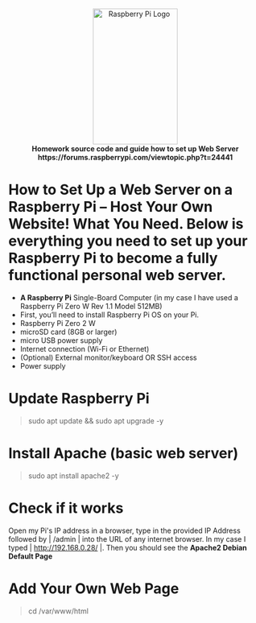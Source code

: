 <!-- markdownlint-configure-file { "MD004": { "style": "consistent" } } -->
<!-- markdownlint-disable MD033 -->
#

<p align="center">
<img src="https://upload.wikimedia.org/wikipedia/en/thumb/c/cb/Raspberry_Pi_Logo.svg/512px-Raspberry_Pi_Logo.svg.png" 
     alt="Raspberry Pi Logo" width="168" height="270">
  <br>
  <strong>Homework source code and guide how to set up Web Server  https://forums.raspberrypi.com/viewtopic.php?t=24441</strong>
</p>

<!-- markdownlint-enable MD033 -->

# How to Set Up a Web Server on a Raspberry Pi – Host Your Own Website! What You Need. Below is everything you need to set up your Raspberry Pi to become a fully functional personal web server.


- **A Raspberry Pi** Single-Board Computer (in my case I have used a Raspberry Pi Zero W Rev 1.1 Model 512MB)
- First, you’ll need to install Raspberry Pi OS on your Pi.
- Raspberry Pi Zero 2 W
- microSD card (8GB or larger)
- micro USB power supply
- Internet connection (Wi-Fi or Ethernet)
- (Optional) External monitor/keyboard OR SSH access
- Power supply


 # Update Raspberry Pi
 
 >sudo apt update && sudo apt upgrade -y
 
# Install Apache (basic web server)

> sudo apt install apache2 -y


# Check if it works
Open my Pi's IP address in a browser, type in the provided IP Address followed by | /admin | into the URL of any internet browser. In my case I typed | http://192.168.0.28/ |. Then you should see the **Apache2 Debian Default Page**

# Add Your Own Web Page

> cd /var/www/html

